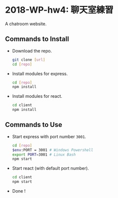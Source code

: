 # 2018-WP-hw4: 聊天室練習

A chatroom website.

## Commands to Install

- Download the repo.

  ```bash
  git clone [url]
  cd [repo]
  ```

- Install modules for express.

  ```bash
  cd [repo]
  npm install
  ```

- Install modules for react.

  ```bash
  cd client
  npm install
  ```

## Commands to Use

- Start express with port number `3001`.

  ```bash
  cd [repo]
  $env:PORT = 3001 # Windows Powershell
  export PORT=3001 # Linux Bash
  npm start
  ```

- Start react (with default port number).

  ```bash
  cd client
  npm start
  ```

- Done !